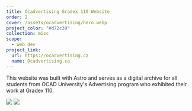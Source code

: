 ```yaml
---
title: Ocadvertising Gradex 110 Website
order: 2
cover: /assets/ocadvertising/hero.webp
project_color: "#d72c39"
collection: misc
scope:
  - web dev
project_link:
  url: https://ocadvertising.ca
  name: Ocadvertising.ca
---
```


This website was built with Astro and serves as a digital archive for all students from OCAD University's Advertising program who exhibited their work at Gradex 110.

![](/assets/ocadvertising/grad-grid.webp)
![](/assets/ocadvertising/profile.webp)
